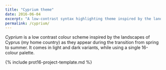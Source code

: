 ```yaml
---
title: "Cyprium theme"
date: 2016-06-04
excerpt: "A low-contrast syntax highlighting theme inspired by the landscapes of Cyprus."
permalink: /cyprium/
---
```

*Cyprium* is a low contrast colour scheme inspired by the landscapes of Cyprus (my home country) as they appear during the transition from spring to summer. It comes in light and dark variants, while using a single 16-colour palette.

{% include prot16-project-template.md %}

